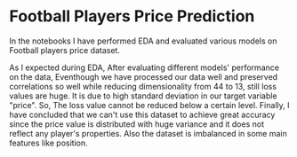 # Football Players Price Prediction

In the notebooks I have performed EDA and evaluated various models on Football players price dataset.

As I expected during EDA, After evaluating different models' performance on the data, Eventhough we have processed our data well and preserved correlations so well while reducing dimensionality from 44 to 13, still loss values are huge. It is due to high standard deviation in our target variable "price". So, The loss value cannot be reduced below a certain level.
Finally, I have concluded that we can't use this dataset to achieve great accuracy since the price value is distributed with huge variance and it does not reflect any player's properties. Also the dataset is imbalanced in some main features like position.
